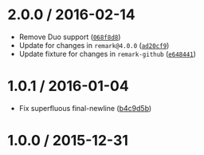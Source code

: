 <!--remark setext-->

<!--lint disable no-multiple-toplevel-headings -->

2.0.0 / 2016-02-14
==================

*   Remove Duo support ([`068f8d8`](https://github.com/wooorm/remark-vdom/commit/068f8d8))
*   Update for changes in `remark@4.0.0` ([`ad20cf9`](https://github.com/wooorm/remark-vdom/commit/ad20cf9))
*   Update fixture for changes in `remark-github` ([`e648441`](https://github.com/wooorm/remark-vdom/commit/e648441))

1.0.1 / 2016-01-04
==================

*   Fix superfluous final-newline ([b4c9d5b](https://github.com/wooorm/remark-vdom/commit/b4c9d5b))

1.0.0 / 2015-12-31
==================
